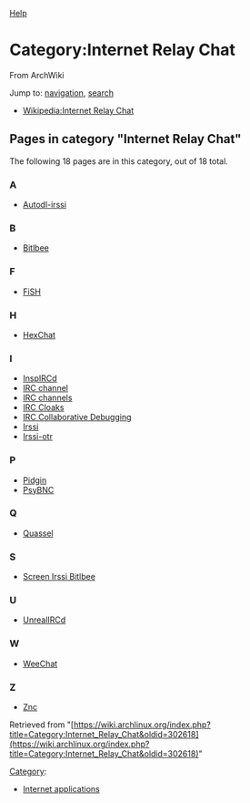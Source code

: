 [Help](//www.mediawiki.org/wiki/Special:MyLanguage/Help:Categories)

# Category:Internet Relay Chat

From ArchWiki

Jump to: [navigation](#column-one), [search](#searchInput)

*   [Wikipedia:Internet Relay Chat](https://en.wikipedia.org/wiki/Internet_Relay_Chat "wikipedia:Internet Relay Chat")

## Pages in category "Internet Relay Chat"

The following 18 pages are in this category, out of 18 total.

### A

*   [Autodl-irssi](/index.php/Autodl-irssi "Autodl-irssi")

### B

*   [Bitlbee](/index.php/Bitlbee "Bitlbee")

### F

*   [FiSH](/index.php/FiSH "FiSH")

### H

*   [HexChat](/index.php/HexChat "HexChat")

### I

*   [InspIRCd](/index.php/InspIRCd "InspIRCd")
*   [IRC channel](/index.php/IRC_channel "IRC channel")
*   [IRC channels](/index.php/IRC_channels "IRC channels")
*   [IRC Cloaks](/index.php/IRC_Cloaks "IRC Cloaks")
*   [IRC Collaborative Debugging](/index.php/IRC_Collaborative_Debugging "IRC Collaborative Debugging")
*   [Irssi](/index.php/Irssi "Irssi")
*   [Irssi-otr](/index.php/Irssi-otr "Irssi-otr")

### P

*   [Pidgin](/index.php/Pidgin "Pidgin")
*   [PsyBNC](/index.php/PsyBNC "PsyBNC")

### Q

*   [Quassel](/index.php/Quassel "Quassel")

### S

*   [Screen Irssi Bitlbee](/index.php/Screen_Irssi_Bitlbee "Screen Irssi Bitlbee")

### U

*   [UnrealIRCd](/index.php/UnrealIRCd "UnrealIRCd")

### W

*   [WeeChat](/index.php/WeeChat "WeeChat")

### Z

*   [Znc](/index.php/Znc "Znc")

Retrieved from "[https://wiki.archlinux.org/index.php?title=Category:Internet_Relay_Chat&oldid=302618](https://wiki.archlinux.org/index.php?title=Category:Internet_Relay_Chat&oldid=302618)"

[Category](/index.php/Special:Categories "Special:Categories"):

*   [Internet applications](/index.php/Category:Internet_applications "Category:Internet applications")